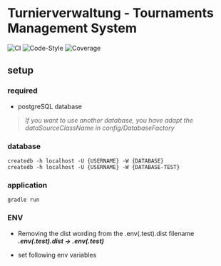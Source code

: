 # Turnierverwaltung - Tournaments Management System

![CI][ci]
![Code-Style][code-style]
![Coverage][coverage]

## setup

### required
- postgreSQL database

> *If you want to use another database, you have adapt the dataSourceClassName in config/DatabaseFactory*

### database
    createdb -h localhost -U {USERNAME} -W {DATABASE}
    createdb -h localhost -U {USERNAME} -W {DATABASE-TEST}

### application
    gradle run

### ENV
- Removing the dist wording from the .env(.test).dist filename\
  ***.env(.test).dist -> .env(.test)***


- set following env variables


[ci]: https://github.com/H3nSte1n/Tournaments-management-service/workflows/CI/badge.svg?style=flat
[code-style]: https://github.com/H3nSte1n/Tournaments-management-service/workflows/Code-Style/badge.svg?style=flat
[coverage]: https://github.com/H3nSte1n/Tournaments-management-service/blob/main/.github/badges/jacoco.svg

